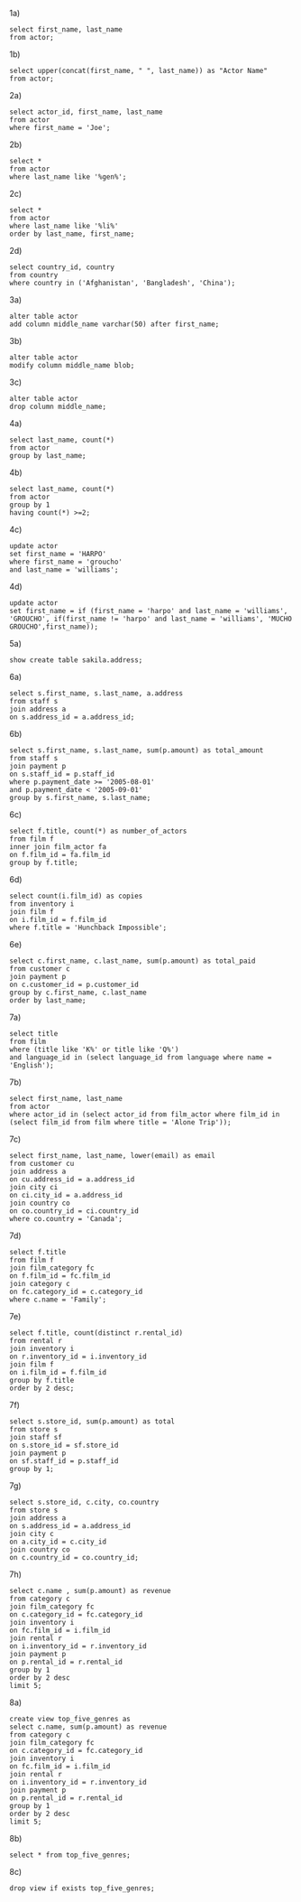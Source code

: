 
1a) 

    select first_name, last_name 
    from actor;

1b) 

    select upper(concat(first_name, " ", last_name)) as "Actor Name"
    from actor;

2a) 

    select actor_id, first_name, last_name
    from actor
    where first_name = 'Joe';

2b)

    select * 
    from actor
    where last_name like '%gen%';

2c)

    select *
    from actor 
    where last_name like '%li%'
    order by last_name, first_name;

2d)

    select country_id, country
    from country
    where country in ('Afghanistan', 'Bangladesh', 'China');

3a) 

    alter table actor
    add column middle_name varchar(50) after first_name;

3b) 

    alter table actor
    modify column middle_name blob;

3c)

    alter table actor
    drop column middle_name;

4a)

    select last_name, count(*)
    from actor
    group by last_name;


4b)

    select last_name, count(*)
    from actor
    group by 1
    having count(*) >=2;


4c)

    update actor
    set first_name = 'HARPO'
    where first_name = 'groucho'
    and last_name = 'williams';


4d) 

    update actor
    set first_name = if (first_name = 'harpo' and last_name = 'williams', 'GROUCHO', if(first_name != 'harpo' and last_name = 'williams', 'MUCHO GROUCHO',first_name));

5a)

    show create table sakila.address;


6a)

    select s.first_name, s.last_name, a.address
    from staff s 
    join address a
    on s.address_id = a.address_id;

6b)

    select s.first_name, s.last_name, sum(p.amount) as total_amount
    from staff s
    join payment p
    on s.staff_id = p.staff_id
    where p.payment_date >= '2005-08-01'
    and p.payment_date < '2005-09-01'
    group by s.first_name, s.last_name;



6c)

    select f.title, count(*) as number_of_actors
    from film f
    inner join film_actor fa
    on f.film_id = fa.film_id
    group by f.title;

6d)

    select count(i.film_id) as copies
    from inventory i
    join film f
    on i.film_id = f.film_id
    where f.title = 'Hunchback Impossible';

6e)

    select c.first_name, c.last_name, sum(p.amount) as total_paid
    from customer c
    join payment p
    on c.customer_id = p.customer_id
    group by c.first_name, c.last_name
    order by last_name;
 
7a)

    select title
    from film
    where (title like 'K%' or title like 'Q%')
    and language_id in (select language_id from language where name = 'English');

7b)

    select first_name, last_name
    from actor
    where actor_id in (select actor_id from film_actor where film_id in (select film_id from film where title = 'Alone Trip'));

7c)

    select first_name, last_name, lower(email) as email
    from customer cu
    join address a
    on cu.address_id = a.address_id
    join city ci
    on ci.city_id = a.address_id
    join country co
    on co.country_id = ci.country_id
    where co.country = 'Canada';


7d)

    select f.title
    from film f
    join film_category fc
    on f.film_id = fc.film_id
    join category c
    on fc.category_id = c.category_id
    where c.name = 'Family';


7e)

    select f.title, count(distinct r.rental_id)
    from rental r
    join inventory i
    on r.inventory_id = i.inventory_id
    join film f
    on i.film_id = f.film_id
    group by f.title
    order by 2 desc;


7f)

    select s.store_id, sum(p.amount) as total
    from store s
    join staff sf
    on s.store_id = sf.store_id
    join payment p
    on sf.staff_id = p.staff_id
    group by 1;

7g)

    select s.store_id, c.city, co.country
    from store s
    join address a
    on s.address_id = a.address_id
    join city c
    on a.city_id = c.city_id
    join country co
    on c.country_id = co.country_id;

7h)

    select c.name , sum(p.amount) as revenue
    from category c
    join film_category fc
    on c.category_id = fc.category_id
    join inventory i
    on fc.film_id = i.film_id
    join rental r
    on i.inventory_id = r.inventory_id
    join payment p
    on p.rental_id = r.rental_id
    group by 1
    order by 2 desc
    limit 5;


8a)

    create view top_five_genres as 
    select c.name, sum(p.amount) as revenue
    from category c
    join film_category fc
    on c.category_id = fc.category_id
    join inventory i
    on fc.film_id = i.film_id
    join rental r
    on i.inventory_id = r.inventory_id
    join payment p
    on p.rental_id = r.rental_id
    group by 1
    order by 2 desc
    limit 5;



8b)

    select * from top_five_genres;

8c)

    drop view if exists top_five_genres;
